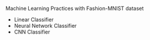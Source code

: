 Machine Learning Practices with Fashion-MNIST dataset
- Linear Classifier
- Neural Network Classifier
- CNN Classifier
